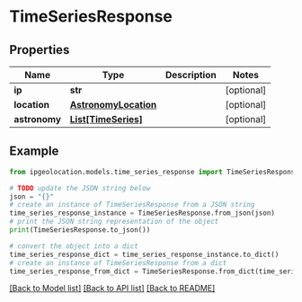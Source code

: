 # TimeSeriesResponse


## Properties

Name | Type | Description | Notes
------------ | ------------- | ------------- | -------------
**ip** | **str** |  | [optional] 
**location** | [**AstronomyLocation**](AstronomyLocation.md) |  | [optional] 
**astronomy** | [**List[TimeSeries]**](TimeSeries.md) |  | [optional] 

## Example

```python
from ipgeolocation.models.time_series_response import TimeSeriesResponse

# TODO update the JSON string below
json = "{}"
# create an instance of TimeSeriesResponse from a JSON string
time_series_response_instance = TimeSeriesResponse.from_json(json)
# print the JSON string representation of the object
print(TimeSeriesResponse.to_json())

# convert the object into a dict
time_series_response_dict = time_series_response_instance.to_dict()
# create an instance of TimeSeriesResponse from a dict
time_series_response_from_dict = TimeSeriesResponse.from_dict(time_series_response_dict)
```
[[Back to Model list]](../README.md#documentation-for-models) [[Back to API list]](../README.md#documentation-for-api-endpoints) [[Back to README]](../README.md)


